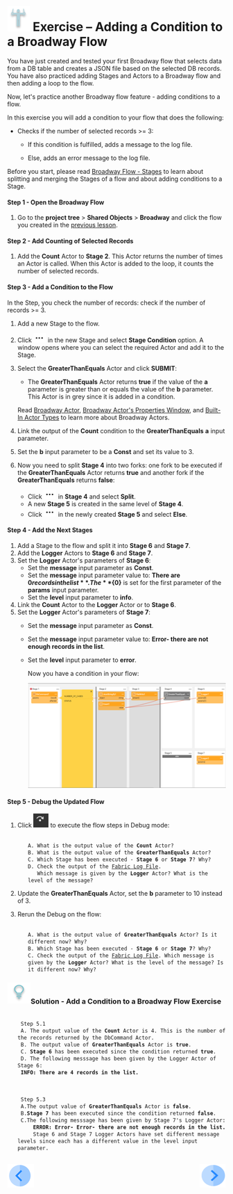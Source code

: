 # ![](/academy/images/Exercise.png) Exercise – Adding a Condition to a Broadway Flow 

You have just created and tested your first Broadway flow that selects data from a DB table and creates a JSON file based on the selected DB records. You have also practiced adding Stages and Actors to a Broadway flow and then adding a loop to the flow. 

Now, let's practice another Broadway flow feature - adding conditions to a flow. 


In this exercise you will add a condition to your flow that does the following:

- Checks if the number of selected records >= 3:  

  - If this condition is fulfilled, adds a message to the log file.

  - Else, adds an error message to the log file.

    

Before you start, please read [Broadway Flow - Stages](/articles/19_Broadway/19_broadway_flow_stages.md) to learn about splitting and merging the Stages of a flow and about adding conditions to a Stage. 

#### Step 1 - Open the Broadway Flow
1. Go to the **project tree** > **Shared Objects** > **Broadway** and click the flow you created in the [previous lesson](/academy/Training_Level_1/99_Broadway/05_create_broadway_flow.md).

#### Step 2 - Add Counting of Selected Records

1. Add the **Count** Actor to **Stage 2**. This Actor returns the number of times an Actor is called. When this Actor is added to the loop, it counts the number of selected records.

#### Step 3 - Add a Condition to the Flow

In the Step, you check the number of records: check if the number of records >= 3. 

1. Add a new Stage to the flow.

2. Click ![three dots](/academy/Training_Level_1/99_Broadway/images/three_dots_icon.png) in the new Stage and select  **Stage Condition** option. A window opens where you can select the required Actor and add it to the Stage.

3. Select the **GreaterThanEquals** Actor and click  **SUBMIT**:

     - The **GreaterThanEquals** Actor returns **true** if the value of the **a** parameter is greater than or equals the value of the **b** parameter. This Actor is in grey since it is added in a condition.

     Read [Broadway Actor](/articles/19_Broadway/03_broadway_actor.md), [Broadway Actor's Properties Window](/articles/19_Broadway/03_broadway_actor_window.md), and [Built-In Actor Types](/articles/19_Broadway/04_built_in_actor_types.md) to learn more about Broadway Actors.

4. Link the output of the **Count** condition to the **GreaterThanEquals** **a** input parameter.

5.  Set the **b** input parameter to be a **Const** and set its value to 3.

6. Now you need to split **Stage 4** into two forks: one fork to be executed if the **GreaterThanEquals** Actor returns **true** and another fork if the **GreaterThanEquals** returns **false**:

      - Click ![three dots](/academy/Training_Level_1/99_Broadway/images/three_dots_icon.png) in **Stage 4** and select **Split**. 
      - A new **Stage 5** is created in the same level of **Stage 4**.  
      - Click ![three dots](/academy/Training_Level_1/99_Broadway/images/three_dots_icon.png) in the newly created **Stage 5** and select **Else**.

#### Step 4 - Add the Next Stages

1. Add a Stage to the flow and split it into **Stage 6** and **Stage 7**.
2. Add the **Logger** Actors to **Stage 6** and **Stage 7**.
3. Set the **Logger** Actor's parameters of **Stage 6**:
   - Set the **message** input parameter as **Const**.
   - Set the **message** input parameter value to: **There are ${0} records in the list**. The **${0}** is set for the first parameter of the **params** input parameter.
   - Set the **level** input parameter to **info**.
4. Link the **Count** Actor to the **Logger** Actor or to **Stage 6**.
5. Set the **Logger** Actor's parameters of **Stage 7**:
   - Set the **message** input parameter as **Const**.
   
   - Set the **message** input parameter value to: **Error- there are not enough records in the list**.
   
   - Set the **level** input parameter to **error**.
   
     Now you have a condition in your flow:
   
     ![image](/academy/Training_Level_1/99_Broadway/images/MyFirstFlow_including_condition.png)

#### Step 5 - Debug the Updated Flow

1. Click ![Debug Step](/academy/Training_Level_1/99_Broadway/images/debug_step_icon.png) to execute the flow steps in Debug mode:

   <ul>
   <pre><code>
   A. What is the output value of the <strong>Count</strong> Actor? 
   B. What is the output value of the <strong>GreaterThanEquals</strong> Actor? 
   C. Which Stage has been executed - <strong>Stage 6</strong> or <strong>Stage 7</strong>? Why?
   D. Check the output of the <a href="/articles/13_LUDB_viewer_and_studio_debug_capabilities/02_fabric_studio_log_files.md">Fabric Log File</a>. 
      Which message is given by the <strong>Logger</strong> Actor? What is the level of the message? 
   </code></pre>
   </ul>
   
   
2. Update the **GreaterThanEquals** Actor, set the **b** parameter to 10 instead of 3.

3. Rerun the Debug on the flow: 

   <ul>
   <pre><code>
   A. What is the output value of <strong>GreaterThanEquals</strong> Actor? Is it different now? Why? 
   B. Which Stage has been executed - <strong>Stage 6</strong> or <strong>Stage 7</strong>? Why?
   C. Check the output of the <a href="/articles/13_LUDB_viewer_and_studio_debug_capabilities/02_fabric_studio_log_files.md">Fabric Log File</a>. Which message is given by the <strong>Logger</strong> Actor? What is the level of the message? Is it different now? Why? 
   </code></pre>
   </ul>



### ![](/academy/images/Solution.png)Solution - Add a Condition to a Broadway Flow Exercise 

 <ul>
 <pre><code> 
 Step 5.1
 A. The output value of the <strong>Count</strong> Actor is 4. This is the number of the records returned by the <strong></strong>DbCommand</strong> Actor.
 B. The output value of <strong>GreaterThanEquals</strong> Actor is <strong>true</strong>.
 C. <strong>Stage 6</strong> has been executed since the condition returned <strong>true</strong>.
 D. The following messsage has been given by the Logger Actor of Stage 6: 
 <strong>INFO: There are 4 records in the list.</strong>
 </code></pre>
 </ul>

<ul>
<pre><code>
 Step 5.3
 A.The output value of <strong>GreaterThanEquals</strong> Actor is <strong>false</strong>.
 B.<strong>Stage 7</strong> has been executed since the condition returned <strong>false</strong>.
 C.The following messsage has been given by Stage 7's Logger Actor: 
     <strong>ERROR: Error- Error- there are not enough records in the list.</strong> 
     Stage 6 and Stage 7 Logger Actors have set different message levels since each has a different value in the level input parameter.
 </code></pre>
 </ul>




[![Previous](/articles/images/Previous.png)](/academy/Training_Level_1/99_Broadway/06_broadway_flow_adding_loops_and_conditions.md)[<img align="right" width="60" height="54" src="/articles/images/Next.png">]()
